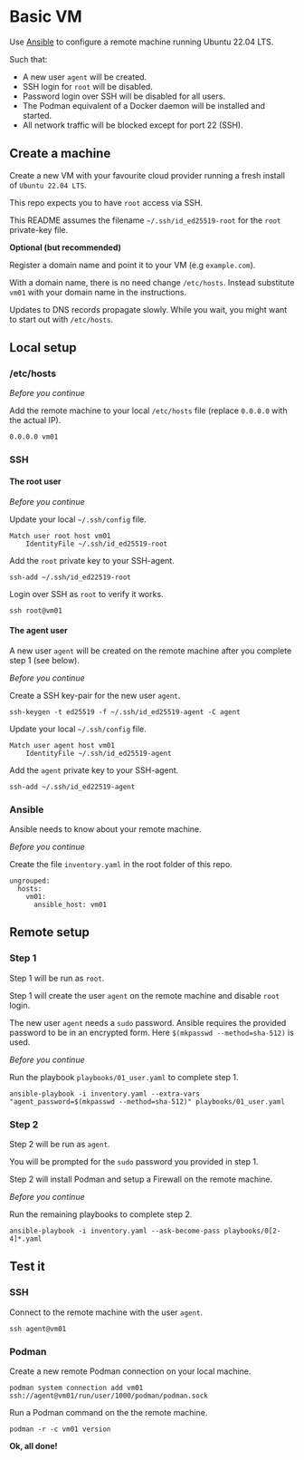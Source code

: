 # Basic VM

Use [Ansible](https://docs.ansible.com/ansible/latest/index.html) to configure a remote machine running Ubuntu 22.04 LTS.

Such that:

- A new user `agent` will be created.
- SSH login for `root` will be disabled.
- Password login over SSH will be disabled for all users. 
- The Podman equivalent of a Docker daemon will be installed and started.
- All network traffic will be blocked except for port 22 (SSH).

## Create a machine

Create a new VM with your favourite cloud provider running a fresh install of `Ubuntu 22.04 LTS`.

This repo expects you to have `root` access via SSH.  

This README assumes the filename `~/.ssh/id_ed25519-root` for the `root` private-key file.

**Optional (but recommended)**

Register a domain name and point it to your VM (e.g `example.com`).  

With a domain name, there is no need change `/etc/hosts`. Instead substitute `vm01` with your domain name in the instructions.

Updates to DNS records propagate slowly. While you wait, you might want to start out with `/etc/hosts`.

## Local setup

### /etc/hosts

*Before you continue*

Add the remote machine to your local `/etc/hosts` file (replace `0.0.0.0` with the actual IP).

```
0.0.0.0 vm01
```


### SSH

#### The root user

*Before you continue*

Update your local `~/.ssh/config` file.

```
Match user root host vm01
    IdentityFile ~/.ssh/id_ed25519-root
```

Add the `root` private key to your SSH-agent.

```
ssh-add ~/.ssh/id_ed22519-root
```

Login over SSH as `root` to verify it works.

```
ssh root@vm01
```

#### The agent user

A new user `agent` will be created on the remote machine after you complete step 1 (see below).

*Before you continue*

Create a SSH key-pair for the new user `agent`.

```
ssh-keygen -t ed25519 -f ~/.ssh/id_ed25519-agent -C agent
```

Update your local `~/.ssh/config` file.

```
Match user agent host vm01
    IdentityFile ~/.ssh/id_ed25519-agent
```

Add the `agent` private key to your SSH-agent.

```
ssh-add ~/.ssh/id_ed22519-agent
```

### Ansible

Ansible needs to know about your remote machine.

*Before you continue*

Create the file `inventory.yaml` in the root folder of this repo.

```
ungrouped:
  hosts:
    vm01:
      ansible_host: vm01
```

## Remote setup

### Step 1

Step 1 will be run as `root`.

Step 1 will create the user `agent` on the remote machine and disable `root` login.

The new user `agent` needs a `sudo` password. Ansible requires the provided password to be in an encrypted form. Here `$(mkpasswd --method=sha-512)` is used.

*Before you continue*

Run the playbook `playbooks/01_user.yaml` to complete step 1. 

```
ansible-playbook -i inventory.yaml --extra-vars "agent_password=$(mkpasswd --method=sha-512)" playbooks/01_user.yaml
```

### Step 2

Step 2 will be run as `agent`.

You will be prompted for the `sudo` password you provided in step 1.

Step 2 will install Podman and setup a Firewall on the remote machine.

*Before you continue*

Run the remaining playbooks to complete step 2.

```
ansible-playbook -i inventory.yaml --ask-become-pass playbooks/0[2-4]*.yaml
```

## Test it

### SSH

Connect to the remote machine with the user `agent`.

```
ssh agent@vm01
```

### Podman

Create a new remote Podman connection on your local machine.

```
podman system connection add vm01 ssh://agent@vm01/run/user/1000/podman/podman.sock
```

Run a Podman command on the the remote machine.

```
podman -r -c vm01 version
```

**Ok, all done!**
